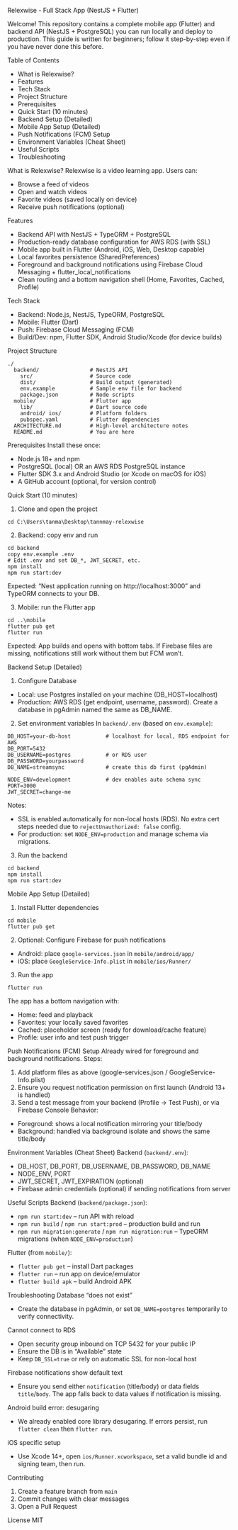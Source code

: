 Relexwise - Full Stack App (NestJS + Flutter)

Welcome! This repository contains a complete mobile app (Flutter) and backend API (NestJS + PostgreSQL) you can run locally and deploy to production. This guide is written for beginners; follow it step-by-step even if you have never done this before.

Table of Contents
- What is Relexwise?
- Features
- Tech Stack
- Project Structure
- Prerequisites
- Quick Start (10 minutes)
- Backend Setup (Detailed)
- Mobile App Setup (Detailed)
- Push Notifications (FCM) Setup
- Environment Variables (Cheat Sheet)
- Useful Scripts
- Troubleshooting

What is Relexwise?
Relexwise is a video learning app. Users can:
- Browse a feed of videos
- Open and watch videos
- Favorite videos (saved locally on device)
- Receive push notifications (optional)

Features
- Backend API with NestJS + TypeORM + PostgreSQL
- Production-ready database configuration for AWS RDS (with SSL)
- Mobile app built in Flutter (Android, iOS, Web, Desktop capable)
- Local favorites persistence (SharedPreferences)
- Foreground and background notifications using Firebase Cloud Messaging + flutter_local_notifications
- Clean routing and a bottom navigation shell (Home, Favorites, Cached, Profile)

Tech Stack
- Backend: Node.js, NestJS, TypeORM, PostgreSQL
- Mobile: Flutter (Dart)
- Push: Firebase Cloud Messaging (FCM)
- Build/Dev: npm, Flutter SDK, Android Studio/Xcode (for device builds)

Project Structure
```
./
  backend/                # NestJS API
    src/                  # Source code
    dist/                 # Build output (generated)
    env.example           # Sample env file for backend
    package.json          # Node scripts
  mobile/                 # Flutter app
    lib/                  # Dart source code
    android/ ios/         # Platform folders
    pubspec.yaml          # Flutter dependencies
  ARCHITECTURE.md         # High-level architecture notes
  README.md               # You are here
```

Prerequisites
Install these once:
- Node.js 18+ and npm
- PostgreSQL (local) OR an AWS RDS PostgreSQL instance
- Flutter SDK 3.x and Android Studio (or Xcode on macOS for iOS)
- A GitHub account (optional, for version control)

Quick Start (10 minutes)
1) Clone and open the project
```
cd C:\Users\tanma\Desktop\tannmay-relexwise
```

2) Backend: copy env and run
```
cd backend
copy env.example .env
# Edit .env and set DB_*, JWT_SECRET, etc.
npm install
npm run start:dev
```
Expected: “Nest application running on http://localhost:3000” and TypeORM connects to your DB.

3) Mobile: run the Flutter app
```
cd ..\mobile
flutter pub get
flutter run
```
Expected: App builds and opens with bottom tabs. If Firebase files are missing, notifications still work without them but FCM won’t.

Backend Setup (Detailed)
1) Configure Database
- Local: use Postgres installed on your machine (DB_HOST=localhost)
- Production: AWS RDS (get endpoint, username, password). Create a database in pgAdmin named the same as DB_NAME.

2) Set environment variables
In `backend/.env` (based on `env.example`):
```
DB_HOST=your-db-host           # localhost for local, RDS endpoint for AWS
DB_PORT=5432
DB_USERNAME=postgres           # or RDS user
DB_PASSWORD=yourpassword
DB_NAME=streamsync             # create this db first (pgAdmin)

NODE_ENV=development           # dev enables auto schema sync
PORT=3000
JWT_SECRET=change-me
```
Notes:
- SSL is enabled automatically for non-local hosts (RDS). No extra cert steps needed due to `rejectUnauthorized: false` config.
- For production: set `NODE_ENV=production` and manage schema via migrations.

3) Run the backend
```
cd backend
npm install
npm run start:dev
```

Mobile App Setup (Detailed)
1) Install Flutter dependencies
```
cd mobile
flutter pub get
```

2) Optional: Configure Firebase for push notifications
- Android: place `google-services.json` in `mobile/android/app/`
- iOS: place `GoogleService-Info.plist` in `mobile/ios/Runner/`

3) Run the app
```
flutter run
```
The app has a bottom navigation with:
- Home: feed and playback
- Favorites: your locally saved favorites
- Cached: placeholder screen (ready for download/cache feature)
- Profile: user info and test push trigger

Push Notifications (FCM) Setup
Already wired for foreground and background notifications.
Steps:
1) Add platform files as above (google-services.json / GoogleService-Info.plist)
2) Ensure you request notification permission on first launch (Android 13+ is handled)
3) Send a test message from your backend (Profile → Test Push), or via Firebase Console
Behavior:
- Foreground: shows a local notification mirroring your title/body
- Background: handled via background isolate and shows the same title/body

Environment Variables (Cheat Sheet)
Backend (`backend/.env`):
- DB_HOST, DB_PORT, DB_USERNAME, DB_PASSWORD, DB_NAME
- NODE_ENV, PORT
- JWT_SECRET, JWT_EXPIRATION (optional)
- Firebase admin credentials (optional) if sending notifications from server

Useful Scripts
Backend (`backend/package.json`):
- `npm run start:dev` – run API with reload
- `npm run build` / `npm run start:prod` – production build and run
- `npm run migration:generate` / `npm run migration:run` – TypeORM migrations (when `NODE_ENV=production`)

Flutter (from `mobile/`):
- `flutter pub get` – install Dart packages
- `flutter run` – run app on device/emulator
- `flutter build apk` – build Android APK

Troubleshooting
Database “does not exist”
- Create the database in pgAdmin, or set `DB_NAME=postgres` temporarily to verify connectivity.

Cannot connect to RDS
- Open security group inbound on TCP 5432 for your public IP
- Ensure the DB is in “Available” state
- Keep `DB_SSL=true` or rely on automatic SSL for non-local host

Firebase notifications show default text
- Ensure you send either `notification` (title/body) or data fields `title`/`body`. The app falls back to data values if notification is missing.

Android build error: desugaring
- We already enabled core library desugaring. If errors persist, run `flutter clean` then `flutter run`.

iOS specific setup
- Use Xcode 14+, open `ios/Runner.xcworkspace`, set a valid bundle id and signing team, then run.

Contributing
1) Create a feature branch from `main`
2) Commit changes with clear messages
3) Open a Pull Request

License
MIT


